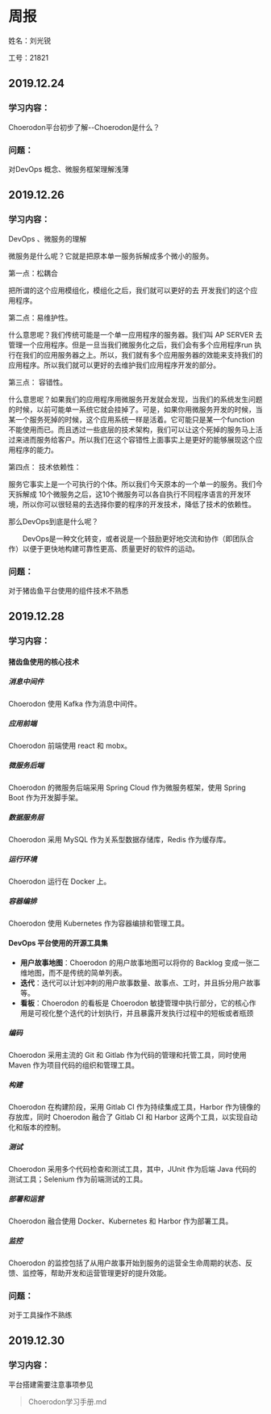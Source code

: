 # 周报

姓名：刘光锐

工号：21821

## 2019.12.24

### 学习内容：

Choerodon平台初步了解--Choerodon是什么？

### 问题：

对DevOps 概念、微服务框架理解浅薄



## 2019.12.26

### 学习内容：

DevOps 、微服务的理解

微服务是什么呢？它就是把原本单一服务拆解成多个微小的服务。

第一点：松耦合

把所谓的这个应用模组化，模组化之后，我们就可以更好的去 开发我们的这个应用程序。

第二点：易维护性。

什么意思呢？我们传统可能是一个单一应用程序的服务器。我们叫  AP SERVER 去管理一个应用程序。但是一旦当我们微服务化之后，我们会有多个应用程序run  执行在我们的应用服务器之上。所以，我们就有多个应用服务器的效能来支持我们的应用程序。所以我们就可以更好的去维护我们应用程序开发的部分。

第三点： 容错性。

什么意思呢？如果我们的应用程序用微服务开发就会发现，当我们的系统发生问题的时候，以前可能单一系统它就会挂掉了。可是，如果你用微服务开发的时候，当某一个服务死掉的时候，这个应用系统一样是活着。它可能只是某一个function   不能使用而已。而且透过一些底层的技术架构，我们可以让这个死掉的服务马上活过来进而服务给客户。所以我们在这个容错性上面事实上是更好的能够展现这个应用程序的能力。

第四点： 技术依赖性：

服务它事实上是一个可执行的个体。所以我们今天原本的一个单一的服务。我们今天拆解成 10个微服务之后，这10个微服务可以各自执行不同程序语言的开发环境，所以你可以很轻易的去选择你要的程序的开发技术，降低了技术的依赖性。

那么DevOps到底是什么呢？ 

　　DevOps是一种文化转变，或者说是一个鼓励更好地交流和协作（即团队合作）以便于更快地构建可靠性更高、质量更好的软件的运动。

### 问题：

对于猪齿鱼平台使用的组件技术不熟悉

## 2019.12.28

### 学习内容：

#### 猪齿鱼使用的核心技术

##### 消息中间件

Choerodon 使用 Kafka 作为消息中间件。

##### 应用前端

Choerodon 前端使用 react 和 mobx。

##### 微服务后端

Choerodon 的微服务后端采用 Spring Cloud 作为微服务框架，使用 Spring Boot 作为开发脚手架。

##### 数据服务层

Choerodon 采用 MySQL 作为关系型数据存储库，Redis 作为缓存库。

##### 运行环境

Choerodon 运行在 Docker 上。

##### 容器编排

Choerodon 使用 Kubernetes 作为容器编排和管理工具。

#### DevOps 平台使用的开源工具集

- **用户故事地图**：Choerodon 的用户故事地图可以将你的 Backlog 变成一张二维地图，而不是传统的简单列表。
- **迭代**：迭代可以计划冲刺的用户故事数量、故事点、工时，并且拆分用户故事等。
- **看板**：Choerodon 的看板是 Choerodon 敏捷管理中执行部分，它的核心作用是可视化整个迭代的计划执行，并且暴露开发执行过程中的短板或者瓶颈

##### 编码

Choerodon 采用主流的 Git 和 Gitlab 作为代码的管理和托管工具，同时使用 Maven 作为项目代码的组织和管理工具。

##### 构建

Choerodon 在构建阶段，采用 Gitlab CI 作为持续集成工具，Harbor 作为镜像的存放库，同时 Choerodon 融合了 Gitlab CI 和 Harbor 这两个工具，以实现自动化和版本的控制。

##### 测试

Choerodon 采用多个代码检查和测试工具，其中，JUnit 作为后端 Java 代码的测试工具；Selenium 作为前端测试的工具。

##### 部署和运营

Choerodon 融合使用 Docker、Kubernetes 和 Harbor 作为部署工具。

##### 监控

Choerodon 的监控包括了从用户故事开始到服务的运营全生命周期的状态、反馈、监控等，帮助开发和运营管理更好的提升效能。

### 问题：

对于工具操作不熟练

## 2019.12.30

### 学习内容：

平台搭建需要注意事项参见

> Choerodon学习手册.md



